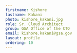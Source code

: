 ```yaml
---
firstname: Kishore
lastname: Kakani
photo: kishore_kakani.jpg
role: Sr. Cloud Architect
group: GSA Office of the CTO
email: kishore.kakani@gsa.gov
layout: profile
ordering: 10
---
```

